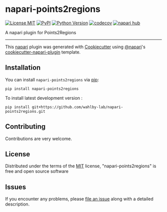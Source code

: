 # napari-points2regions

[![License MIT](https://img.shields.io/pypi/l/napari-points2regions.svg?color=green)](https://github.com/wahlby-lab/napari-points2regions/raw/main/LICENSE)
[![PyPI](https://img.shields.io/pypi/v/napari-points2regions.svg?color=green)](https://pypi.org/project/napari-points2regions)
[![Python Version](https://img.shields.io/pypi/pyversions/napari-points2regions.svg?color=green)](https://python.org)
[![codecov](https://codecov.io/gh/wahlby-lab/napari-points2regions/branch/main/graph/badge.svg)](https://codecov.io/gh/wahlby-lab/napari-points2regions)
[![napari hub](https://img.shields.io/endpoint?url=https://api.napari-hub.org/shields/napari-points2regions)](https://napari-hub.org/plugins/napari-points2regions)

A napari plugin for Points2Regions

----------------------------------

This [napari] plugin was generated with [Cookiecutter] using [@napari]'s [cookiecutter-napari-plugin] template.

<!--
Don't miss the full getting started guide to set up your new package:
https://github.com/napari/cookiecutter-napari-plugin#getting-started

and review the napari docs for plugin developers:
https://napari.org/stable/plugins/index.html
-->

## Installation

You can install `napari-points2regions` via [pip]:

    pip install napari-points2regions



To install latest development version :

    pip install git+https://github.com/wahlby-lab/napari-points2regions.git


## Contributing

Contributions are very welcome.

## License

Distributed under the terms of the [MIT] license,
"napari-points2regions" is free and open source software

## Issues

If you encounter any problems, please [file an issue] along with a detailed description.

[napari]: https://github.com/napari/napari
[Cookiecutter]: https://github.com/audreyr/cookiecutter
[@napari]: https://github.com/napari
[MIT]: http://opensource.org/licenses/MIT
[BSD-3]: http://opensource.org/licenses/BSD-3-Clause
[GNU GPL v3.0]: http://www.gnu.org/licenses/gpl-3.0.txt
[GNU LGPL v3.0]: http://www.gnu.org/licenses/lgpl-3.0.txt
[Apache Software License 2.0]: http://www.apache.org/licenses/LICENSE-2.0
[Mozilla Public License 2.0]: https://www.mozilla.org/media/MPL/2.0/index.txt
[cookiecutter-napari-plugin]: https://github.com/napari/cookiecutter-napari-plugin

[file an issue]: https://github.com/wahlby-lab/napari-points2regions/issues

[napari]: https://github.com/napari/napari
[tox]: https://tox.readthedocs.io/en/latest/
[pip]: https://pypi.org/project/pip/
[PyPI]: https://pypi.org/
